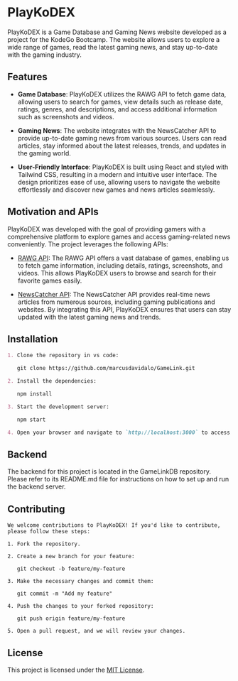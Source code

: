 # PlayKoDEX

PlayKoDEX is a Game Database and Gaming News website developed as a project for the KodeGo Bootcamp. The website allows users to explore a wide range of games, read the latest gaming news, and stay up-to-date with the gaming industry.

## Features

- **Game Database**: PlayKoDEX utilizes the RAWG API to fetch game data, allowing users to search for games, view details such as release date, ratings, genres, and descriptions, and access additional information such as screenshots and videos.

- **Gaming News**: The website integrates with the NewsCatcher API to provide up-to-date gaming news from various sources. Users can read articles, stay informed about the latest releases, trends, and updates in the gaming world.

- **User-Friendly Interface**: PlayKoDEX is built using React and styled with Tailwind CSS, resulting in a modern and intuitive user interface. The design prioritizes ease of use, allowing users to navigate the website effortlessly and discover new games and news articles seamlessly.

## Motivation and APIs

PlayKoDEX was developed with the goal of providing gamers with a comprehensive platform to explore games and access gaming-related news conveniently. The project leverages the following APIs:

- [RAWG API](https://rawg.io/apidocs): The RAWG API offers a vast database of games, enabling us to fetch game information, including details, ratings, screenshots, and videos. This allows PlayKoDEX users to browse and search for their favorite games easily.

- [NewsCatcher API](https://newscatcherapi.com/): The NewsCatcher API provides real-time news articles from numerous sources, including gaming publications and websites. By integrating this API, PlayKoDEX ensures that users can stay updated with the latest gaming news and trends.

## Installation

```md
1. Clone the repository in vs code:

   git clone https://github.com/marcusdavidalo/GameLink.git

2. Install the dependencies:

   npm install

3. Start the development server:

   npm start

4. Open your browser and navigate to `http://localhost:3000` to access PlayKoDEX.
```

## Backend

The backend for this project is located in the GameLinkDB repository. Please refer to its README.md file for instructions on how to set up and run the backend server.

## Contributing

```
We welcome contributions to PlayKoDEX! If you'd like to contribute, please follow these steps:

1. Fork the repository.

2. Create a new branch for your feature:

   git checkout -b feature/my-feature

3. Make the necessary changes and commit them:

   git commit -m "Add my feature"

4. Push the changes to your forked repository:

   git push origin feature/my-feature

5. Open a pull request, and we will review your changes.
```

## License

This project is licensed under the [MIT License](LICENSE).
